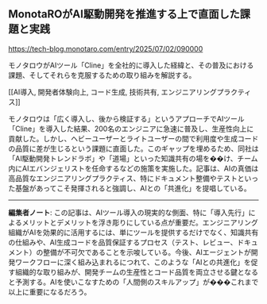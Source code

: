 ## MonotaROがAI駆動開発を推進する上で直面した課題と実践

https://tech-blog.monotaro.com/entry/2025/07/02/090000

モノタロウがAIツール「Cline」を全社的に導入した経緯と、その普及における課題、そしてそれらを克服するための取り組みを解説する。

[[AI導入, 開発者体験向上, コード生成, 技術共有, エンジニアリングプラクティス]]

モノタロウは「広く導入し、後から検証する」というアプローチでAIツール「Cline」を導入した結果、200名のエンジニアに急速に普及し、生産性向上に貢献した。しかし、ヘビーユーザーとライトユーザーの間で利用度や生成コードの品質に差が生じるという課題に直面した。このギャップを埋めるため、同社は「AI駆動開発トレンドラボ」や「道場」といった知識共有の場を��け、チーム内にAIエバンジェリストを任命するなどの施策を実施した。記事は、AIの真価は高品質なエンジニアリングプラクティス、特にドキュメント整備やテストといった基盤があってこそ発揮されると強調し、AIとの「共進化」を提唱している。

---

**編集者ノート**: この記事は、AIツール導入の現実的な側面、特に「導入先行」によるメリットとデメリットを浮き彫りにしている点が重要だ。エンジニアリング組織がAIを効果的に活用するには、単にツールを提供するだけでなく、知識共有の仕組みや、AI生成コードを品質保証するプロセス（テスト、レビュー、ドキュメント）の整備が不可欠であることを示唆している。今後、AIエージェントが開発ワークフローに深く組み込まれるにつれて、このような「AIとの共進化」を促す組織的な取り組みが、開発チームの生産性とコード品質を両立させる鍵となると予測する。AIを使いこなすための「人間側のスキルアップ」が���これまで以上に重要になるだろう。
